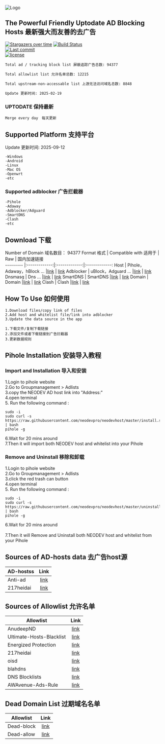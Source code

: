 ![Logo](https://raw.githubusercontent.com/neodevpro/neodevhost/master/logo.png)
  
  
     
## The Powerful Friendly Uptodate AD Blocking Hosts 最新强大而友善的去广告


[![Stargazers over time](https://starchart.cc/neodevpro/neodevhost.svg)](https://starchart.cc/neodevpro/neodevhost)
[![Build Status](https://img.shields.io/github/actions/workflow/status/neodevpro/neodevhost/Auto%20Update.yml)](https://github.com/neodevpro/neodevhost/actions)<br/>
[![Last commit](https://img.shields.io/github/last-commit/neodevpro/neodevhost.svg)](https://github.com/neodevpro/neodevhost/commit/master)<br/>
[![license](https://img.shields.io/github/license/neodevpro/neodevhost.svg)](https://github.com/neodevpro/neodevhost/blob/master/LICENSE)<br/>

```
Total ad / tracking block list 屏蔽追踪广告总数: 94377

Total allowlist list 允许名单总数: 12215

Total upstream-non-accessable list 上游无法访问域名总数: 8848

Update 更新时间: 2025-02-19
```
### UPTODATE 保持最新<br/>
    Merge every day　每天更新

## Supported Platform 支持平台
Update 更新时间: 2025-09-12
```
-Windows
-Android
-Linux
-Mac OS
-Openwrt
-etc
```
### Supported adblocker 广告拦截器
```
-Pihole
-Adaway
-Adblocker/Adguard
-SmartDNS
-Clash
-etc
``` 

## Download 下载
Number of Domain 域名数目： 94377
Format 格式 | Compatible with 适用于 | Raw | 国内加速链接  
--------- |:-------------:|:-------------:|:-------------:
Host | Pihole，Adaway，hBlock ... |[link](https://raw.githubusercontent.com/neodevpro/neodevhost/master/host) | [link](https://neodev.team/host)
Adblocker | uBlock，Adguard ... |[link](https://raw.githubusercontent.com/neodevpro/neodevhost/master/adblocker) | [link](https://neodev.team/adblocker) 
Dnsmasq | Dns ... |[link](https://raw.githubusercontent.com/neodevpro/neodevhost/master/dnsmasq.conf) | [link](https://neodev.team/dnsmasq.conf)
SmartDNS | SmartDNS |[link](https://raw.githubusercontent.com/neodevpro/neodevhost/master/smartdns.conf) | [link](https://neodev.team/smartdns.conf)
Domain | Domain |[link](https://raw.githubusercontent.com/neodevpro/neodevhost/master/domain) | [link](https://neodev.team/domain)
Clash | Clash |[link](https://raw.githubusercontent.com/neodevpro/neodevhost/master/clash) | [link](https://neodev.team/clash)

## How To Use 如何使用
```
1.Download files/copy link of files
2.Add host and whitelist file/link into adblocker
3.Update the data source in the app
```
```
1.下载文件/复制下载链接
2.添加文件或者下载链接到广告拦截器
3.更新数据规则
```
## Pihole Installation 安装导入教程

### Import and Installation 导入和安装<br/>

1.Login to pihole website<br/>
2.Go to Groupmanagement > Adlists<br/>
3.copy the NEODEV AD host link into "Address:"<br/>
4.open terminal<br/>
5. Run the following command :<br/>
```
sudo -i
sudo curl -s https://raw.githubusercontent.com/neodevpro/neodevhost/master/install.sh | bash
pihole -g
```
6.Wait for 20 mins around  <br/>
7.Then it will import both NEODEV host and whitelist into your Pihole <br/>


### Remove and Uninstall 移除和卸载<br/>
1.Login to pihole website<br/>
2.Go to Groupmanagement > Adlists<br/>
3.click the red trash can button<br/>
4.open terminal<br/>
5. Run the following command :<br/>
```
sudo -i
sudo curl -s https://raw.githubusercontent.com/neodevpro/neodevhost/master/uninstall.sh | bash
pihole -g
```
6.Wait for 20 mins around  <br/> <br/>
7.Then it will Remove and Uninstall both NEODEV host and whitelist from your Pihole <br/>

## Sources of AD-hosts data 去广告host源
AD-hostss | Link  
--------- |:-------------:
Anti-ad | [link](https://github.com/privacy-protection-tools/anti-AD)
217heidai | [link](https://github.com/217heidai/adblockfilters)


## Sources of Allowlist 允许名单
Allowlist | Link  
--------- |:-------------:
AnudeepND | [link](https://github.com/anudeepND/whitelist)
Ultimate-Hosts-Blacklist | [link](https://github.com/Ultimate-Hosts-Blacklist/whitelist)
Energized Protection | [link](https://github.com/EnergizedProtection/unblock)
217heidai | [link](https://github.com/217heidai/adblockfilters)
oisd | [link](https://oisd.nl)
blahdns | [link](https://github.com/zoonderkins/blahdns)
DNS Blocklists | [link](https://github.com/hagezi/dns-blocklists)
AWAvenue-Ads-Rule | [link](https://github.com/TG-Twilight/AWAvenue-Ads-Rule)

## Dead Domain List 过期域名名单
Allowlist | Link  
--------- |:-------------:
Dead-block | [link](https://github.com/FusionPlmH/dead-block)
Dead-allow | [link](https://github.com/neodevpro/dead-allow)
